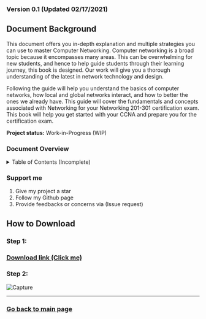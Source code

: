 ### Version 0.1 (Updated 02/17/2021) 

## Document Background
This document offers you in-depth explanation and multiple strategies you can use to master Computer Networking. Computer networking is a broad topic because it encompasses many areas. This can be overwhelming for new students, and hence to help guide students through their learning journey, this book is designed. Our work will give you a thorough understanding of the latest in network technology and design. 

Following the guide will help you understand the basics of computer networks, how local and global networks interact, and how to better the ones we already have. This guide will cover the fundamentals and concepts associated with Networking for your Networking 201-301 certification exam. This book will help you get started with your CCNA and prepare you for the certification exam.  <br/>

**Project status:** Work-in-Progress (WIP) 

### Document Overview
<details>
  <summary>Table of Contents (Incomplete)</summary>
  <br/>
  
```
CHAPTER 1 (Network Foundation)	8 
     Computer Network Perspective	8
          Network Overview	8
               Reliable Network	9
     Types of Networks	10
          3 Tier Architectural Model Overview	11
          2 Tier Architectural Model Overview	12
     Types of network topology	12
CHAPTER 2 (TCP/IP Model)	16
     TCP/IP Networking Model	16
          TCP/IP Application Layer	17
               HTTP Overview	18
                    Simple HTTP logic	18
                    Additional Information (HTTP)	19
          TCP/IP Transport Layer	20
               Transmission Control Protocol	20
                    TCP Flags	20
                    Connection-Oriented Communication	21
                    Three-Way Handshake	21
                    Flow Control	22
                    TCP Error Detection/Recovery	24
                    Same-layer and Adjacent-layer Interactions	25
                    TCP Header	25
                    4 Way Handshake	26
               User Datagram Protocol	27
          TCP/IP Network Layer	28
               Characteristics of IP	29
               IPv4 Overview	29
               Limitations of IPv4	31
               IPv6 Overview	31
               Routing basic overview	33
               Network Layer Summary	35
          Data link layer	35
          Physical Layer Overview	37
               Physical Layer Summary	37
          Chapter Summary	37
```   
</details>

### Support me
  
1) Give my project a star
2) Follow my Github page
3) Provide feedbacks or concerns via (Issue request)

## How to Download

### Step 1:
### [Download link (Click me)](https://github.com/FrancisIGP/CCNA-Document/blob/main/1CCNA-Document(Draft)%20-%20Draft.pdf) <br/>
### Step 2:
![Capture](https://user-images.githubusercontent.com/75497349/108149656-4cfc0e00-710e-11eb-80f2-ad5286f6d25c.JPG)

___________________________________________________________________________________________________________________________________

### [Go back to main page](https://github.com/FrancisIGP)
